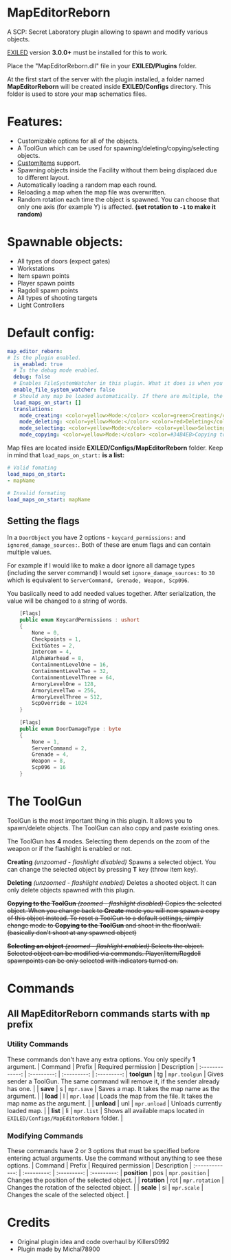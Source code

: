 # MapEditorReborn

A SCP: Secret Laboratory plugin allowing to spawn and modify various objects.

[EXILED](https://github.com/Exiled-Team/EXILED) version **3.0.0+** must be installed for this to work.

Place the "MapEditorReborn.dll" file in your **EXILED/Plugins** folder.
  
At the first start of the server with the plugin installed, a folder named **MapEditorReborn** will be created inside **EXILED/Configs** directory. This folder is used to store your map schematics files.

# Features:
- Customizable options for all of the objects.
- A ToolGun which can be used for spawning/deleting/copying/selecting objects.
- [CustomItems](https://github.com/Exiled-Team/CustomItems) support.
- Spawning objects inside the Facility without them being displaced due to different layout.
- Automatically loading a random map each round.
- Reloading a map when the map file was overwritten.
- Random rotation each time the object is spawned. You can choose that only one axis (for example Y) is affected. **(set rotation to `-1` to make it random)**

# Spawnable objects:
- All types of doors (expect gates)
- Workstations
- Item spawn points
- Player spawn points
- Ragdoll spawn points
- All types of shooting targets
- Light Controllers

# Default config:
```yml
map_editor_reborn:
# Is the plugin enabled.
  is_enabled: true
  # Is the debug mode enabled.
  debug: false
  # Enables FileSystemWatcher in this plugin. What it does is when you manually change values in a currently loaded map file, after saving the file the plugin will automatically reload the map in-game with the new changes so you won't need to do it yourself.
  enable_file_system_watcher: false
  # Should any map be loaded automatically. If there are multiple, the random one will be choosen.
  load_maps_on_start: []
  translations:
    mode_creating: <color=yellow>Mode:</color> <color=green>Creating</color>
    mode_deleting: <color=yellow>Mode:</color> <color=red>Deleting</color>
    mode_selecting: <color=yellow>Mode:</color> <color=yellow>Selecting</color>
    mode_copying: <color=yellow>Mode:</color> <color=#34B4EB>Copying to the ToolGun</color>
```
Map files are located inside **EXILED/Configs/MapEditorReborn** folder.
 Keep in mind that `load_maps_on_start:` **is a list:**
```yml
# Valid fomating
load_maps_on_start: 
- mapName

# Invalid formating
load_maps_on_start: mapName
```

## Setting the flags
In a `DoorObject` you have 2 options - `keycard_permissions:` and `ignored_damage_sources:`. Both of these are enum flags and can contain multiple values.

For example if I would like to make a door ignore all damage types (including the server command) I would set `ignore_damage_sources:` to `30` which is equivalent to `ServerCommand, Grenade, Weapon, Scp096`.

You basiically need to add needed values together. After serialization, the value will be changed to a string of words.

```csharp
    [Flags]
    public enum KeycardPermissions : ushort
    {
        None = 0,
        Checkpoints = 1,
        ExitGates = 2,
        Intercom = 4,
        AlphaWarhead = 8,
        ContainmentLevelOne = 16,
        ContainmentLevelTwo = 32,
        ContainmentLevelThree = 64,
        ArmoryLevelOne = 128,
        ArmoryLevelTwo = 256,
        ArmoryLevelThree = 512,
        ScpOverride = 1024
    }
	
    [Flags]
    public enum DoorDamageType : byte
    {
        None = 1,
        ServerCommand = 2,
        Grenade = 4,
        Weapon = 8,
        Scp096 = 16
    }
```

# The ToolGun
ToolGun is the most important thing in this plugin. It allows you to spawn/delete objects. The ToolGun can also copy and paste existing ones.

The ToolGun has **4** modes. Selecting them depends on the zoom of the weapon or if the flashlight is enabled or not.

**Creating** *(unzoomed - flashlight disabled)*
Spawns a selected object. You can change the selected object by pressing **T** key (throw item key).
 
**Deleting** *(unzoomed - flashlight enabled)*
Deletes a shooted object. It can only delete objects spawned with this plugin.

~~**Copying to the ToolGun** *(zoomed - flashlight disabled)*
Copies the selected object. When you change back to **Create** mode you will now spawn a copy of this object instead. To reset a ToolGun to a default settings, simply change mode to **Copying to the ToolGun** and shoot in the floor/wall. (basically don't shoot at any spawned object)~~

~~**Selecting an object** *(zoomed - flashlight enabled)*
Selects the object. Selected object can be modified via commands. Player/Item/Ragdoll spawnpoints can be only selected with indicators turned on.~~


# Commands
## All MapEditorReborn commands starts with `mp` prefix

### Utility Commands
These commands don't have any extra options. You only specify **1** argument.
| Command | Prefix | Required permission | Description
| :-------------: | :---------: | :---------: | :---------:
| **toolgun** | tg | `mpr.toolgun` | Gives sender a ToolGun. The same command will remove it, if the sender already has one. |
| **save** | s | `mpr.save` | Saves a map. It takes the map name as the argument. |
| **load** | l | `mpr.load` | Loads the map from the file. It takes the map name as the argument. |
| **unload** | unl | `mpr.unload` | Unloads currently loaded map. |
| **list** | li | `mpr.list` | Shows all available maps located in `EXILED/Configs/MapEditorReborn` folder. |

### Modifying Commands
These commands have 2 or 3 options that must be specified before entering actual arguments. Use the command without anything to see these options.
| Command | Prefix | Required permission | Description
| :-------------: | :---------: | :---------: | :---------:
| **position** | pos | `mpr.position` | Changes the position of the selected object. |
| **rotation** | rot | `mpr.rotation` | Changes the rotation of the selected object. |
| **scale** | si | `mpr.scale` | Changes the scale of the selected object. |

# Credits
- Original plugin idea and code overhaul by Killers0992
- Plugin made by Michal78900

